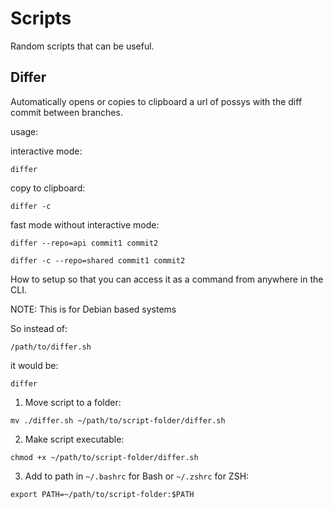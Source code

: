 # Scripts

Random scripts that can be useful.

## Differ

Automatically opens or copies to clipboard a url of possys with the diff commit between branches.

usage:

interactive mode:

```
differ
```

copy to clipboard:

```
differ -c
```

fast mode without interactive mode:

```
differ --repo=api commit1 commit2
```

```
differ -c --repo=shared commit1 commit2
```

How to setup so that you can access it as a command from anywhere in the CLI.

NOTE: This is for Debian based systems

So instead of:

```
/path/to/differ.sh
```

it would be:

```
differ
```

1. Move script to a folder:

```
mv ./differ.sh ~/path/to/script-folder/differ.sh
```

2. Make script executable:

```
chmod +x ~/path/to/script-folder/differ.sh
```

3. Add to path in `~/.bashrc` for Bash or `~/.zshrc` for ZSH:

```
export PATH=~/path/to/script-folder:$PATH
```
